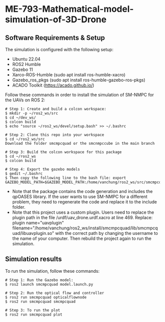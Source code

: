 # ME-793-Mathematical-model-simulation-of-3D-Drone

## Software Requirements & Setup

The simulation is configured with the following setup:
- Ubuntu 22.04
- ROS2 Humble
- Gazebo 11
- Xarco-ROS-Humble (sudo apt install ros-humble-xacro)
- Gazebo_ros_pkgs (sudo apt install ros-humble-gazebo-ros-pkgs)
- ACADO Toolkit (https://acado.github.io/)

Follow these commands in order to install the simulation of SM-NMPC for the UAVs on ROS 2:

```shell
# Step 1: Create and build a colcon workspace:
$ mkdir -p ~/ros2_ws/src
$ cd ~/dev_ws/
$ colcon build
$ echo "source ~/ros2_ws/devel/setup.bash" >> ~/.bashrc

# Step 2: Clone this repo into your workspace
$ cd ~/ros2_ws/src
Download the folder smcmpcquad or the smcnmpccube in the main branch

# Step 3: Build the colcon workspace for this package
$ cd ~/ros2_ws
$ colcon build

# Step 4: Export the gazebo models
$ gedit ~/.bashrc
$ Then copy the following line to the bash file: export GAZEBO_MODEL_PATH=$GAZEBO_MODEL_PATH:/home/vanchung/ros2_ws/src/smcmpcquad/models

```
* Note that the package contains the code generation and includes the qpOASES library. If the user wants to use SM-NMPC for a different problem, they need to regenerate the code and replace it to the include folder.
* Note that this project uses a custom plugin. Users need to replace the plugin path in the file /urdf/uav_drone.urdf.xacro at line 469. Replace: plugin name="uavplugin" filename="/home/vanchung/ros2_ws/install/smcmpcquad/lib/smcmpcquad/libuavplugin.so" with the correct path by changing the username to the name of your computer. Then rebuild the project again to run the simulation.

## Simulation results

To run the simulation, follow these commands:

```shell
# Step 1: Run the Gazebo model:
$ ros2 launch smcmpcquad model.launch.py

# Step 2: Run the optical flow and controller
$ ros2 run smcmpcquad opticalflownode
$ ros2 run smcmpcquad smcmpcquad

# Step 3: To run the plot 
$ ros2 run smcmpcquad plot
```

